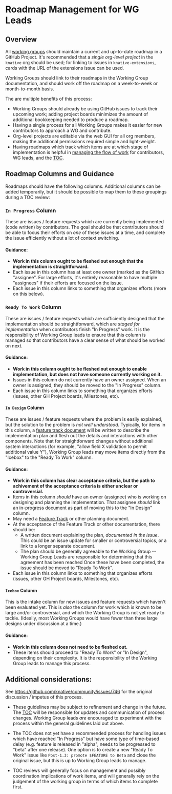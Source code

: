 # Roadmap Management for WG Leads

## Overview

All [working groups](../working-groups/WORKING-GROUPS.md) should maintain a current and up-to-date roadmap in a GitHub Project. It's recommended that a _single org-level project_ in the `knative` org should be used; for linking to issues in `knative-extensions`, cards with the URL of the extensions issue can be used.

Working Groups should link to their roadmaps in the Working Group documentation, and should work off the roadmap on a week-to-week or month-to-month basis.

The are multiple benefits of this process:

* Working Groups should already be using GitHub issues to track their upcoming work; adding project boards minimizes the amount of additional bookkeeping needed to produce a roadmap.
* Having a single process for all Working Groups makes it easier for new contributors to approach a WG and contribute.
* Org-level projects are editable via the web GUI for all org members, making the additional permissions required simple and light-weight.
* Having roadmaps which track which items are at which stage of implementation is helpful in [managing the flow of work](https://en.wikipedia.org/wiki/Kanban) for contributors, WG leads, and the [TOC](../TECHNICAL-OVERSIGHT-COMMITTE.md).

## Roadmap Columns and Guidance

Roadmaps should have the following columns. Additional columns can be added temporarily, but it should be possible to map them to these groupings during a TOC review:

### `In Progress` Column
These are issues / feature requests which are currently being implemented (code written) by contributors. The goal should be that contributors should be able to focus their efforts on _one_ of these issues at a time, and complete the issue efficiently without a lot of context switching.

#### Guidance:
- **Work in this column ought to be fleshed out enough that the implementation is straightforward.**
- Each issue in this column has at least one owner (marked as the GitHub "assignee". For large efforts, it's entirely reasonable to have multiple "assignees" if their efforts are focused on the issue.
- Each issue in this column links to something that organizes efforts (more on this below).

### `Ready To Work` Column
These are issues / feature requests which are sufficiently designed that the implementation should be straightforward, which are _staged for implementation_ when contributors finish "In Progress" work. It is the responsibility of Working Group leads to ensure that this column is managed so that contributors have a clear sense of what should be worked on next.

#### Guidance:
- **Work in this column ought to be fleshed out enough to enable implementation, but does not have someone currently working on it.**
- Issues in this column do not currently have an owner assigned. When an owner is assigned, they should be moved to the "In Progress" column.
- Each issue in this column links to something that organizes efforts (issues, other GH Project boards, Milestones, etc).


#### `In Design` Column
These are issues / feature requests where the problem is easily explained, but the solution to the problem is *not well understood*. Typically, for items in this column, a [feature track document](FEATURE-TRACKS.md) will be written to describe the implementation plan and flesh out the details and interactions with other components. Note that for straightforward changes without additional system interactions (for example, "allow field X validation to permit additional value Y"), Working Group leads may move items directly from the "Icebox" to the "Ready To Work" column.

#### Guidance:
- **Work in this column has clear acceptance criteria, but the path to achivement of the acceptance criteria is either unclear or controversial.**
- Items in this column _should_ have an owner (assignee) who is working on designing and planning the implementation. That assignee _should_ link an in-progress document as part of moving this to the "In Design" column.
- May need a [Feature Track](FEATURE-TRACKS.md) or other planning document.
- At the acceptance of the Feature Track or other documentation, there should be:
  * A written document explaining the plan, _documented in the issue_. This could be an issue update for smaller or controversial topics, or a link to a longer separate document.
  * The plan should be generally agreeable to the Working Group -- Working Group Leads are responsible for determining that this agreement has been reached
  Once these have been completed, the issue should be moved to "Ready To Work".
- Each issue in this column links to something that organizes efforts (issues, other GH Project boards, Milestones, etc).

#### `Icebox` Column
This is the intake column for new issues and feature requests which haven't been evaluated yet. This is _also_ the column for work which is known to be large and/or controversial, and which the Working Group is not yet ready to tackle. (Ideally, most Working Groups would have fewer than three large designs under discussion at a time.)

#### Guidance:
- **Work in this column does not need to be fleshed out.**
- These items should proceed to "Ready To Work" or "In Design", depending on their complexity. It is the responsibility of the Working Group leads to manage this process.

## Additional considerations:

See https://github.com/knative/community/issues/746 for the original discussion / impetus of this process.

* These guidelines may be subject to refinement and change in the future. The [TOC](../TECH-OVERSIGHT-COMMITTEE.md) will be responsible for updates and communication of process changes. Working Group leads _are_ encouraged to experiment with the process within the general guidelines laid out above.

* The TOC does not yet have a recommended process for handling issues which have reached "In Progress" but have some type of time-based delay (e.g. feature is released in "alpha", needs to be progressed to "beta" after one release). One option is to create a new "Ready To Work" issue like `Post-1.3: promote $FEATURE to Beta` and close the original issue, but this is up to Working Group leads to manage.

* TOC reviews will generally focus on management and possibly coordination implications of work items, and will generally rely on the judgement of the working group in terms of which items to complete first.
